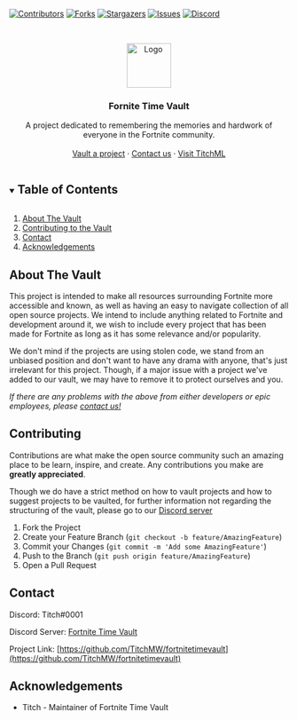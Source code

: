 <!-- PROJECT SHIELDS -->
<!--
*** I'm using markdown "reference style" links for readability.
*** Reference links are enclosed in brackets [ ] instead of parentheses ( ).
*** See the bottom of this document for the declaration of the reference variables
*** for contributors-url, forks-url, etc. This is an optional, concise syntax you may use.
*** https://www.markdownguide.org/basic-syntax/#reference-style-links
-->
[![Contributors][contributors-shield]][contributors-url]
[![Forks][forks-shield]][forks-url]
[![Stargazers][stars-shield]][stars-url]
[![Issues][issues-shield]][issues-url]
[![Discord][discord-shield]][discord-url]



<!-- PROJECT LOGO -->
<br />
<p align="center">
  <a href="https://github.com/TitchMW/fortnitetimevault">
    <img src="https://titch.ml/img/FTV.png" alt="Logo" width="80" height="80">
  </a>

  <h3 align="center">Fornite Time Vault</h3>

  <p align="center">
    A project dedicated to remembering the memories and hardwork of everyone in the Fortnite community.
    <br />
    <br />
    <a href="https://discord.com/invite/feT3ZBAE">Vault a project</a>
    ·
    <a href="#contact">Contact us</a>
    ·
    <a href="https://titch.ml">Visit TitchML</a>
  </p>
</p>



<!-- TABLE OF CONTENTS -->
<details open="open">
  <summary><h2 style="display: inline-block">Table of Contents</h2></summary>
  <ol>
    <li><a href="#about-the-vault">About The Vault</a></li>
    <li><a href="#contributing">Contributing to the Vault</a></li>
    <li><a href="#contact">Contact</a></li>
    <li><a href="#acknowledgements">Acknowledgements</a></li>
  </ol>
</details>



<!-- ABOUT THE VAULT -->
## About The Vault

This project is intended to make all resources surrounding Fortnite more accessible and known, as well as having an easy to navigate collection of all open source projects. We intend to include anything related to Fortnite and development around it, we wish to include every project that has been made for Fortnite as long as it has some relevance and/or popularity. 

We don't mind if the projects are using stolen code, we stand from an unbiased position and don't want to have any drama with anyone, that's just irrelevant for this project. Though, if a major issue with a project we've added to our vault, we may have to remove it to protect ourselves and you.

_If there are any problems with the above from either developers or epic employees, please [contact us!](#contact)_



<!-- CONTRIBUTING -->
## Contributing

Contributions are what make the open source community such an amazing place to be learn, inspire, and create. Any contributions you make are **greatly appreciated**.

Though we do have a strict method on how to vault projects and how to suggest projects to be vaulted, for further information not regarding the structuring of the vault, please go to our [Discord server](https://discord.com/invite/feT3ZBAE)

1. Fork the Project
2. Create your Feature Branch (`git checkout -b feature/AmazingFeature`)
3. Commit your Changes (`git commit -m 'Add some AmazingFeature'`)
4. Push to the Branch (`git push origin feature/AmazingFeature`)
5. Open a Pull Request



<!-- CONTACT -->
## Contact

Discord: Titch#0001

Discord Server: [Fortnite Time Vault](https://discord.com/invite/feT3ZBAE)

Project Link: [https://github.com/TitchMW/fortnitetimevault](https://github.com/TitchMW/fortnitetimevault)



<!-- ACKNOWLEDGEMENTS -->
## Acknowledgements

* Titch - Maintainer of Fortnite Time Vault



<!-- MARKDOWN LINKS & IMAGES -->
<!-- https://www.markdownguide.org/basic-syntax/#reference-style-links -->
[contributors-shield]: https://img.shields.io/github/contributors/TitchMW/fortnitetimevault.svg?style=for-the-badge
[contributors-url]: https://github.com/TitchMW/fortnitetimevault/graphs/contributors
[forks-shield]: https://img.shields.io/github/forks/TitchMW/fortnitetimevault.svg?style=for-the-badge
[forks-url]: https://github.com/TitchMW/fortnitetimevault/network/members
[stars-shield]: https://img.shields.io/github/stars/TitchMW/fortnitetimevault.svg?style=for-the-badge
[stars-url]: https://github.com/TitchMW/fortnitetimevault/stargazers
[issues-shield]: https://img.shields.io/github/issues/TitchMW/fortnitetimevault.svg?style=for-the-badge
[issues-url]: https://github.com/TitchMW/fortnitetimevault/issues
[discord-shield]: https://img.shields.io/badge/discord-join-HTm3mwK.svg?logo=discord&longCache=true&style=for-the-badge
[discord-url]: https://discord.com/invite/feT3ZBAE
